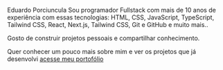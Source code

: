 
Eduardo Porciuncula
Sou programador Fullstack com mais de 10 anos de experiência com essas tecnologias: HTML, CSS, JavaScript, TypeScript, Tailwind CSS, React, Next.js, Tailwind CSS, Git e GitHub e muito mais..

Gosto de construir projetos pessoais e compartilhar conhecimento.

Quer conhecer um pouco mais sobre mim e ver os projetos que já desenvolvi  <a href="https://eduardoluiz.dev" target="_blank">acesse meu portofólio</a>
